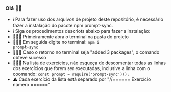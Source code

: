 ### Olá 👋🏻
- ℹ️ Para fazer uso dos arquivos de projeto deste repositório, é necessário fazer a instalação do pacote npm prompt-sync.
- ℹ️ Siga os procedimentos descriots abaixo para fazer a instalação:
- 👨🏻‍💻 Primeiramente abra o terminal na pasta do projeto
- 🧑🏾‍💻 Em seguida digite no terminal: <code>npm i prompt-sync</code>
- 👩🏻‍💻 Caso o retorno no terminal seja "added 3 packages", o comando obteve sucesso
- 👩🏿‍💻 Na lista de exercícios, não esqueça de descomentar todas as linhas dos exercícios que forem ser executadas, inclusive a linha com o coomando: <code>const prompt = require('prompt-sync')();</code>
- ⚠️ Cada exercício da lista está separado por "//====== Exercício número ======"